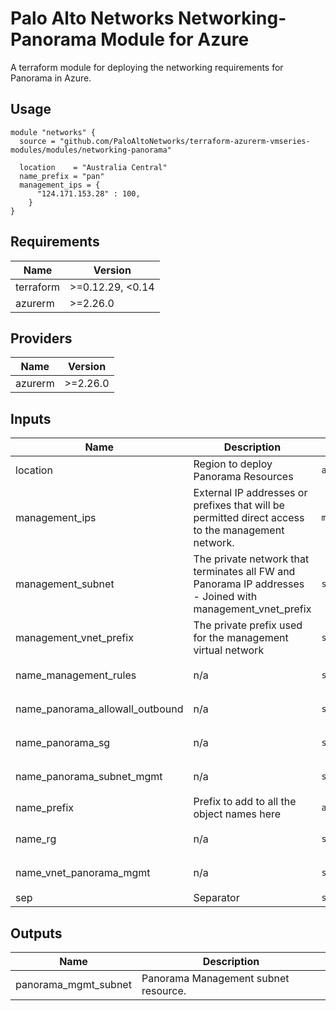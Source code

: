 Palo Alto Networks Networking-Panorama Module for Azure
===========

A terraform module for deploying the networking requirements for Panorama in Azure.

Usage
-----

```hcl
module "networks" {
  source = "github.com/PaloAltoNetworks/terraform-azurerm-vmseries-modules/modules/networking-panorama"

  location    = "Australia Central"
  name_prefix = "pan"
  management_ips = {
      "124.171.153.28" : 100,
    }
}
```

<!-- BEGINNING OF PRE-COMMIT-TERRAFORM DOCS HOOK -->
## Requirements

| Name | Version |
|------|---------|
| terraform | >=0.12.29, <0.14 |
| azurerm | >=2.26.0 |

## Providers

| Name | Version |
|------|---------|
| azurerm | >=2.26.0 |

## Inputs

| Name | Description | Type | Default | Required |
|------|-------------|------|---------|:--------:|
| location | Region to deploy Panorama Resources | `any` | n/a | yes |
| management\_ips | External IP addresses or prefixes that will be permitted direct access to the management network. | `map(any)` | n/a | yes |
| management\_subnet | The private network that terminates all FW and Panorama IP addresses - Joined with management\_vnet\_prefix | `string` | `"0.0/24"` | no |
| management\_vnet\_prefix | The private prefix used for the management virtual network | `string` | `"10.255."` | no |
| name\_management\_rules | n/a | `string` | `"panorama-mgmt-sgrule"` | no |
| name\_panorama\_allowall\_outbound | n/a | `string` | `"panorama-allowall-outbound"` | no |
| name\_panorama\_sg | n/a | `string` | `"sg-panorama-mgmt"` | no |
| name\_panorama\_subnet\_mgmt | n/a | `string` | `"net-panorama-mgmt"` | no |
| name\_prefix | Prefix to add to all the object names here | `any` | n/a | yes |
| name\_rg | n/a | `string` | `"rg-panorama-networks"` | no |
| name\_vnet\_panorama\_mgmt | n/a | `string` | `"vnet-panorama-mgmt"` | no |
| sep | Separator | `string` | `"-"` | no |

## Outputs

| Name | Description |
|------|-------------|
| panorama\_mgmt\_subnet | Panorama Management subnet resource. |

<!-- END OF PRE-COMMIT-TERRAFORM DOCS HOOK -->
